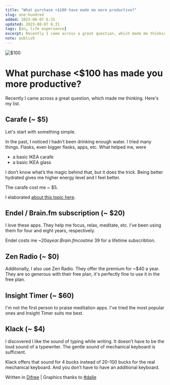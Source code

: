 ```yaml
---
title: "What purchase <$100 have made me more productive?"
slug: one-hundred
added: 2023-08-07 6:31
updated: 2023-08-07 6:31
tags: [en, life experience]
excerpt: Recently I came across a great question, which made me thinking. Here's my list.
note: publish
---
```

![$100](/images/one-hundred.png)

# What purchase <$100 has made you more productive?
Recently I came across a great question, which made me thinking. Here's my list.

## Carafe (~ $5)
Let's start with something simple.

In the past, I noticed I hadn’t been drinking enough water. I tried many things. Flasks, even bigger flasks, apps, etc. What helped me, were

* a basic IKEA carafe
* a basic IKEA glass

I don’t know what’s the magic behind that, but it does the trick. Being better hydrated gives me higher energy level and I feel better.

The carafe cost me ~ $5.

I elaborated [about this topic here](../carafe/).

## Endel / Brain.fm subscription (~ $20)
I love these apps. They help me focus, relax, meditate, etc. I’ve been using them for four and eight years, respectively.

Endel costs me ~$20 a year. Brain.fm cost me ~$39 for a lifetime subscribtion.

## Zen Radio (~ $0)
Additonally, I also use Zen Radio. They offer the premium for ~$40 a year. They are so generous with their free plan, it's perfectly fine to use it in the free plan.

## Insight Timer (~ $60)
I'm not the first person to praise meditation apps. I've tried the most popular ones and Insight Timer suits me best.

## Klack (~ $4)
I discovered I like the sound of typing while writing. It doesn’t have to be the loud sound of a typewriter. The gentle sound of mechanical keyboard is sufficient.

Klack offers that sound for 4 bucks instead of 20–100 bucks for the real mechanical keyboard. And you don’t have to have an additional keyboard.



Written in [Difree](https://www.getdifree.com/) | Graphics thanks to [#dalle](https://labs.openai.com/s/GfrIOiyuBUSbIJbRfLUdLRO3)